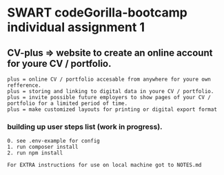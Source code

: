 # SWART codeGorilla-bootcamp individual assignment 1
## CV-plus => website to create an online account for youre CV / portfolio.

    plus = online CV / portfolio accesable from anywhere for youre own refference.
    plus = storing and linking to digital data in youre CV / portfolio.
    plus = invite possible future employers to show pages of your CV / portfolio for a limited period of time.
    plus = make customized layouts for printing or digital export format

### building up user steps list (work in progress).

    0. see .env-example for config
    1. run composer install
    2. run npm install

    For EXTRA instructions for use on local machine got to NOTES.md


  




 


